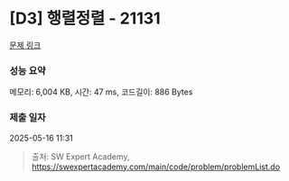 # [D3] 행렬정렬 - 21131 

[문제 링크](https://swexpertacademy.com/main/code/problem/problemDetail.do?contestProbId=AZCQ28pKbaQDFAUC) 

### 성능 요약

메모리: 6,004 KB, 시간: 47 ms, 코드길이: 886 Bytes

### 제출 일자

2025-05-16 11:31



> 출처: SW Expert Academy, https://swexpertacademy.com/main/code/problem/problemList.do
